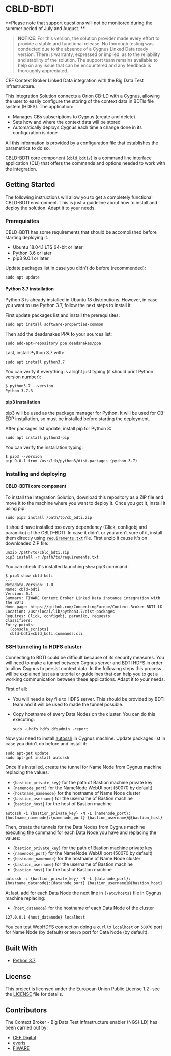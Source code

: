 # CBLD-BDTI

**Please note that support questions will not be monitored during the summer period of July and August. **

> **NOTICE**: For this version, the solution provider made every effort to provide a stable and functional release. 
> No thorough testing was conducted due to the absence of a Cygnus Linked Data ready version. 
> There is warranty, expressed or implied, as to the reliability and stability of the solution. 
> The support team remains available to help on any issue that can be encountered and any feedback is thoroughly appreciated.

CEF Context Broker Linked Data integration with the Big Data Test Infrastructure.

This Integration Solution connects a Orion CB-LD with a Cygnus,
allowing the user to easily configure the storing of the context data in
BDTIs file system (HDFS). The application:

- Manages CBs subscriptions to Cygnus (create and delete)
- Sets how and where the context data will be stored
- Automatically deploys Cygnus each time a change done in its
  configuration is done

All this information is provided by a configuration file that
establishes the parametrics to do so.

CBLD-BDTI core component ([`cbld_bdti/`](src/cbld_bdti/)) is a command line
interface application (CLI) that offers the commands and options needed
to work with the integration.

## Getting Started

The following instructions will allow you to get a completely functional
CBLD-BDTI environment. This is just a guideline about how to install and
deploy the solution. Adapt it to your needs.

### Prerequisites

CBLD-BDTI has some requirements that should be accomplished before
starting deploying it.

- Ubuntu 18.04.1 LTS 64-bit or later
- Python 3.6 or later
- pip3 9.0.1 or later

Update packages list in case you didn't do before (recommended):

```commandline
sudo apt update
```

#### Python 3.7 installation

Python 3 is already installed in Ubuntu 18 distributions. However, in
case you want to use Python 3.7, follow the next steps to install it.

First update packages list and install the prerequisites:

```commandline
sudo apt install software-properties-common
```

Then add the deadsnakes PPA to your sources list:

```commandline
sudo add-apt-repository ppa:deadsnakes/ppa
```

Last, install Python 3.7 with:

```commandline
sudo apt install python3.7
```

You can verify if everything is alright just typing (it should print
Python version number):

```commandline
$ python3.7 --version
Python 3.7.3
```

#### pip3 installation

pip3 will be used as the package manager for Python. It will be used for
CB-EDP installation, so must be installed before starting the
deployment.

After packages list update, install pip for Python 3:

```commandline
sudo apt install python3-pip
```

You can verify the installation typing:

```commandline
$ pip3 --version
pip 9.0.1 from /usr/lib/python3/dist-packages (python 3.7)
```

### Installing and deploying

#### CBLD-BDTI core component

To install the Integration Solution, download this repository as a ZIP
file and move it to the machine where you want to deploy it. Once you
got it, install it using pip:

```commandline
sudo pip3 install /path/to/cb_bdti.zip
```

It should have installed too every dependency (Click, configobj and
paramiko) of the CBLD-BDTI. In case it didn't or you aren't sure of it,
install them directly using [`requirements.txt`](requirements.txt) file.
First unzip it cause it's on downloaded ZIP file:

```commandline
unzip /path/to/cbld_bdti.zip
pip3 install -r /path/to/requirements.txt
```

You can check it's installed launching `show` pip3 command:

```commandline
$ pip3 show cbld-bdti
---
Metadata-Version: 1.0
Name: cbld-bdti
Version: 0.1
Summary: FIWARE Context Broker Linked Data instance integration with the BDTI
Home-page: https://github.com/ConnectingEurope/Context-Broker-BDTI-LD
Location: /usr/local/lib/python3.7/dist-packages
Requires: Click, configobj, paramiko, requests
Classifiers:
Entry-points:
  [console_scripts]
  cbld-bdti=cbld_bdti.commands:cli
```

### SSH tunneling to HDFS cluster

Connecting to BDTI could be difficult because of its security measures.
You will need to make a tunnel between Cygnus server and BDTI HDFS in
order to allow Cygnus to persist context data. In the following steps
this process will be explained just as a tutorial or guidelines that can
help you to get a working communication between these applications.
Adapt it to your needs.

First of all:

- You will need a key file to HDFS server. This should be provided by
  BDTI team and it will be used to made the tunnel possible.
- Copy hostname of every Data Nodes on the cluster. You can do this
  executing:

    ```commandline
    sudo -uhdfs hdfs dfsadmin -report
    ```

Now you need to install [autossh](https://www.harding.motd.ca/autossh/)
in Cygnus machine. Update packages list in case you didn't do before and
install it:

```commandline
sudo apt-get update
sudo apt-get install autossh
```

Once it's installed, create the tunnel for Name Node from Cygnus machine
replacing the values:

- `{bastion_private_key}` for the path of Bastion machine private key
- `{namenode_port}` for the NameNode WebUI port (50070 by default)
- `{hostname_namenode}` for the hostname of Name Node cluster
- `{bastion_username}` for the username of Bastion machine
- `{bastion_host}` for the host of Bastion machine

```commandline
autossh -i {bastion_private_key} -N -L {namenode_port}:{hostname_namenode}:{namenode_port} {bastion_username}@{bastion_host}
```

Then, create the tunnels for the Data Nodes from Cygnus machine
executing the command for each Data Node you have and replacing the
values:

- `{bastion_private_key}` for the path of Bastion machine private key
- `{namenode_port}` for the NameNode WebUI port (50070 by default)
- `{hostname_namenode}` for the hostname of Name Node cluster
- `{bastion_username}` for the username of Bastion machine
- `{bastion_host}` for the host of Bastion machine

```commandline
autossh -i {bastion_private_key} -N –L {datanode_port}:{hostname_datanode}:{datanode_port} {bastion_username}@{bastion_host}
```

At last, add for each Data Node the next line in `{/etc/hosts}` file in
Cygnus machine replacing:

- `{host_datanode}` for the hostname of each Data Node of the cluster

```text
127.0.0.1 {host_datanode} localhost
```

You can test WebHDFS connection doing a `curl` to `localhost` on `50070`
port for Name Node (by default) or `50075` port for Data Node (by
default).

## Built With

- [Python 3.7](https://www.python.org/)

## License

This project is licensed under the European Union Public License 1.2
-see the [LICENSE](LICENSE) file for details.

## Contributors

The Context Broker - Big Data Test Infrastructure enabler (NGSI-LD) has been carried out by:

- [CEF Digital](https://ec.europa.eu/cefdigital/wiki/display/CEFDIGITAL/CEF+Digital+Home)
- [everis](https://www.everis.com/)
- [FIWARE](https://www.fiware.org/)

